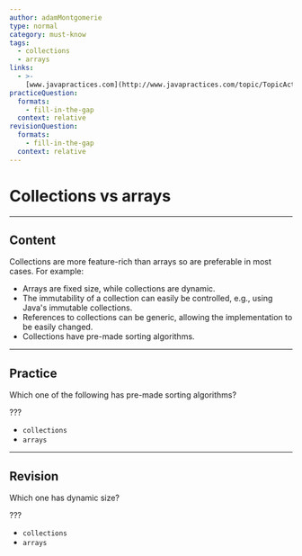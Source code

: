 ```yaml
---
author: adamMontgomerie
type: normal
category: must-know
tags:
  - collections
  - arrays
links:
  - >-
    [www.javapractices.com](http://www.javapractices.com/topic/TopicAction.do?Id=39){website}
practiceQuestion:
  formats:
    - fill-in-the-gap
  context: relative
revisionQuestion:
  formats:
    - fill-in-the-gap
  context: relative
---
```


# Collections vs arrays


---

## Content

Collections are more feature-rich than arrays so are preferable in most cases. For example: 

- Arrays are fixed size, while collections are dynamic.
- The immutability of a collection can easily be controlled, e.g., using Java's immutable collections.
- References to collections can be generic, allowing the implementation to be easily changed.
- Collections have pre-made sorting algorithms.


---

## Practice

Which one of the following has pre-made sorting algorithms?

???

- `collections` 
- `arrays`


---

## Revision

Which one has dynamic size?

???

- `collections` 
- `arrays`
